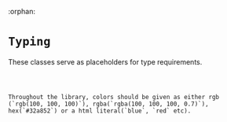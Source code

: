 :orphan:

# `Typing`

These classes serve as placeholders for type requirements.


```{py:class} NUM(Literal[float, int])
```

```{py:class} FLOAT(Literal['left', 'right', 'top', 'bottom'])
```

```{py:class} TIME(Union[datetime, pd.Timestamp, str])
```

```{py:class} COLOR(str)
Throughout the library, colors should be given as either rgb (`rgb(100, 100, 100)`), rgba(`rgba(100, 100, 100, 0.7)`), hex(`#32a852`) or a html literal(`blue`, `red` etc).
```

```{py:class} LINE_STYLE(Literal['solid', 'dotted', 'dashed', 'large_dashed', 'sparse_dotted'])
```

```{py:class} MARKER_POSITION(Literal['above', 'below', 'inside'])
```

```{py:class} MARKER_SHAPE(Literal['arrow_up', 'arrow_down', 'circle', 'square'])
```

```{py:class} CROSSHAIR_MODE(Literal['normal', 'magnet'])
```

```{py:class} PRICE_SCALE_MODE(Literal['normal', 'logarithmic', 'percentage', 'index100'])
```








